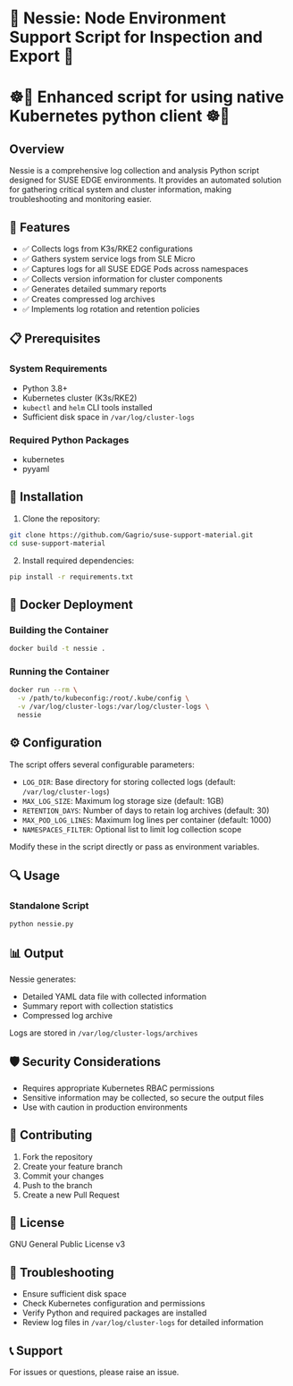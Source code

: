 #   🦕  Nessie: Node Environment Support Script for Inspection and Export  🦕                     #
#   ☸️🐍  Enhanced script for using native Kubernetes python client  ☸️🐍                         #

## Overview

Nessie is a comprehensive log collection and analysis Python script designed for SUSE EDGE environments. It provides an automated solution for gathering critical system and cluster information, making troubleshooting and monitoring easier.

## 🚀 Features

- ✅ Collects logs from K3s/RKE2 configurations
- ✅ Gathers system service logs from SLE Micro
- ✅ Captures logs for all SUSE EDGE Pods across namespaces
- ✅ Collects version information for cluster components
- ✅ Generates detailed summary reports
- ✅ Creates compressed log archives
- ✅ Implements log rotation and retention policies

## 📋 Prerequisites

### System Requirements
- Python 3.8+
- Kubernetes cluster (K3s/RKE2)
- `kubectl` and `helm` CLI tools installed
- Sufficient disk space in `/var/log/cluster-logs`

### Required Python Packages
- kubernetes
- pyyaml

## 🔧 Installation

1. Clone the repository:
```bash
git clone https://github.com/Gagrio/suse-support-material.git
cd suse-support-material
```

2. Install required dependencies:
```bash
pip install -r requirements.txt
```

## 🐳 Docker Deployment

### Building the Container
```bash
docker build -t nessie .
```

### Running the Container
```bash
docker run --rm \
  -v /path/to/kubeconfig:/root/.kube/config \
  -v /var/log/cluster-logs:/var/log/cluster-logs \
  nessie
```

## ⚙️ Configuration

The script offers several configurable parameters:

- `LOG_DIR`: Base directory for storing collected logs (default: `/var/log/cluster-logs`)
- `MAX_LOG_SIZE`: Maximum log storage size (default: 1GB)
- `RETENTION_DAYS`: Number of days to retain log archives (default: 30)
- `MAX_POD_LOG_LINES`: Maximum log lines per container (default: 1000)
- `NAMESPACES_FILTER`: Optional list to limit log collection scope

Modify these in the script directly or pass as environment variables.

## 🔍 Usage

### Standalone Script
```bash
python nessie.py
```

## 📊 Output

Nessie generates:
- Detailed YAML data file with collected information
- Summary report with collection statistics
- Compressed log archive

Logs are stored in `/var/log/cluster-logs/archives`

## 🛡️ Security Considerations

- Requires appropriate Kubernetes RBAC permissions
- Sensitive information may be collected, so secure the output files
- Use with caution in production environments

## 🤝 Contributing

1. Fork the repository
2. Create your feature branch
3. Commit your changes
4. Push to the branch
5. Create a new Pull Request

## 📜 License

GNU General Public License v3

## 🐞 Troubleshooting

- Ensure sufficient disk space
- Check Kubernetes configuration and permissions
- Verify Python and required packages are installed
- Review log files in `/var/log/cluster-logs` for detailed information

## 📞 Support

For issues or questions, please raise an issue.